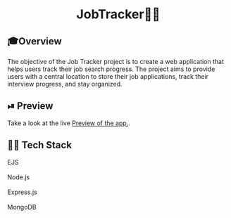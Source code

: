 <div align="center">
    <h1>Job<b>Tracker👨‍💻</b></h1>
</div>

## 🎓Overview

The objective of the Job Tracker project is to create a web application that helps users track their job search progress. The project aims to provide users with a central location to store their job applications, track their interview progress, and stay organized.

## ⏯ Preview
Take a look at the live <a href="https://prickly-leather-jacket.cyclic.app/" target="_blank">Preview of the app.</a>.

## 👨‍💻 Tech Stack
EJS<br></br>
Node.js<br></br>
Express.js<br></br>
MongoDB<br></br>


